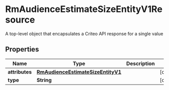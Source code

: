 

# RmAudienceEstimateSizeEntityV1Resource

A top-level object that encapsulates a Criteo API response for a single value

## Properties

| Name | Type | Description | Notes |
|------------ | ------------- | ------------- | -------------|
|**attributes** | [**RmAudienceEstimateSizeEntityV1**](RmAudienceEstimateSizeEntityV1.md) |  |  [optional] |
|**type** | **String** |  |  [optional] |



